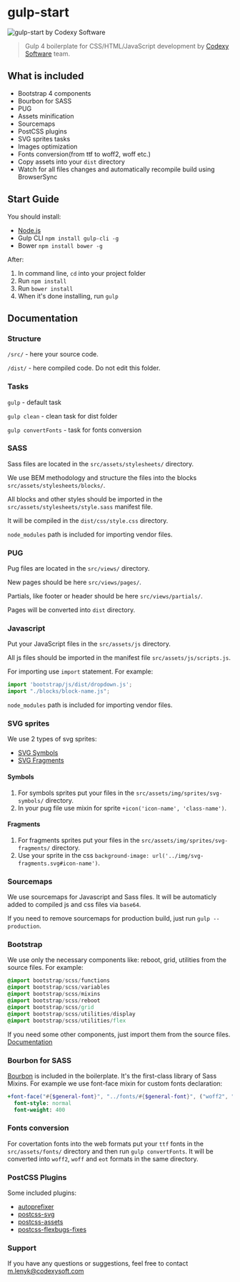 # gulp-start
![gulp-start by Codexy Software](https://codexysoft.com/img/gulp-start-cover.jpg)
> Gulp 4 boilerplate for CSS/HTML/JavaScript development by <a href="http://codexysoft.com" target="_blank">Codexy Software</a> team.

## What is included
- Bootstrap 4 components
- Bourbon for SASS
- PUG
- Assets minification
- Sourcemaps
- PostCSS plugins
- SVG sprites tasks
- Images optimization
- Fonts conversion(from ttf to woff2, woff etc.)
- Copy assets into your `dist` directory
- Watch for all files changes and automatically recompile build using BrowserSync

## Start Guide

You should install:

- [Node.js](http://nodejs.org)
- Gulp CLI `npm install gulp-cli -g`
- Bower `npm install bower -g`

After:
1. In command line, `cd` into your project folder
2. Run `npm install`
3. Run `bower install`
4. When it's done installing, run `gulp`

## Documentation

### Structure

`/src/` - here your source code.

`/dist/` - here compiled code. Do not edit this folder.

### Tasks

`gulp` - default task

`gulp clean` - clean task for dist folder

`gulp convertFonts` - task for fonts conversion


### SASS

Sass files are located in the `src/assets/stylesheets/` directory.

We use BEM methodology and structure the files into the blocks `src/assets/stylesheets/blocks/`.

All blocks and other styles should be imported in the `src/assets/stylesheets/style.sass` manifest file.

It will be compiled in the `dist/css/style.css` directory.

`node_modules` path is included for importing vendor files.

### PUG

Pug files are located in the `src/views/` directory.

New pages should be here `src/views/pages/`.

Partials, like footer or header should be here `src/views/partials/`.

Pages will be converted into `dist` directory.

### Javascript

Put your JavaScript files in the `src/assets/js` directory.

All js files should be imported in the manifest file `src/assets/js/scripts.js`.

For importing use `import` statement. For example:

```js
import 'bootstrap/js/dist/dropdown.js';
import "./blocks/block-name.js";
```

`node_modules` path is included for importing vendor files.

### SVG sprites

We use 2 types of svg sprites:
- [SVG Symbols](https://allusis.net/blog/2018/svg-sprites-for-icon-systems)
- [SVG Fragments](https://css-tricks.com/svg-fragment-identifiers-work/)

#### Symbols

1. For symbols sprites put your files in the `src/assets/img/sprites/svg-symbols/` directory.
2. In your pug file use mixin for sprite `+icon('icon-name', 'class-name')`.

#### Fragments

1. For fragments sprites put your files in the `src/assets/img/sprites/svg-fragments/` directory.
2. Use your sprite in the css `background-image: url('../img/svg-fragments.svg#icon-name')`.


### Sourcemaps

We use sourcemaps for Javascript and Sass files. It will be automaticly added to compiled js and css files via `base64`.

If you need to remove sourcemaps for production build, just run `gulp --production`.

### Bootstrap

We use only the necessary components like: reboot, grid, utilities from the source files. For example:

```sass
@import bootstrap/scss/functions
@import bootstrap/scss/variables
@import bootstrap/scss/mixins
@import bootstrap/scss/reboot
@import bootstrap/scss/grid
@import bootstrap/scss/utilities/display
@import bootstrap/scss/utilities/flex
```
If you need some other components, just import them from the source files. [Documentation](https://getbootstrap.com/docs/4.3/getting-started/theming/#importing)

### Bourbon for SASS

[Bourbon](https://www.bourbon.io/) is included in the boilerplate. It's the first-class library of Sass Mixins. For example we use font-face mixin for custom fonts declaration:

```sass
+font-face("#{$general-font}", "../fonts/#{$general-font}", ("woff2", "woff", "ttf"))
  font-style: normal
  font-weight: 400
```

### Fonts conversion

For covertation fonts into the web formats put your `ttf` fonts in the `src/assets/fonts/` directory and then run `gulp convertFonts`. It will be converted into `woff2`, `woff` and `eot` formats in the same directory.

### PostCSS Plugins

Some included plugins:

- [autoprefixer](https://github.com/postcss/autoprefixer)
- [postcss-svg](https://www.npmjs.com/package/postcss-svg/v/1.0.6)
- [postcss-assets](https://github.com/borodean/postcss-assets)
- [postcss-flexbugs-fixes](https://github.com/luisrudge/postcss-flexbugs-fixes#readme)


### Support

If you have any questions or suggestions, feel free to contact m.lenyk@codexysoft.com
